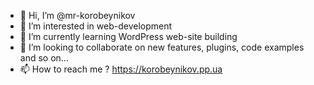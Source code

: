 - 👋 Hi, I’m @mr-korobeynikov
- 👀 I’m interested in web-development
- 🌱 I’m currently learning WordPress web-site building
- 💞️ I’m looking to collaborate on new features, plugins, code examples and so on...
- 📫 How to reach me ? https://korobeynikov.pp.ua

<!---
mr-korobeynikov/mr-korobeynikov is a ✨ special ✨ repository because its `README.md` (this file) appears on your GitHub profile.
You can click the Preview link to take a look at your changes.
--->

